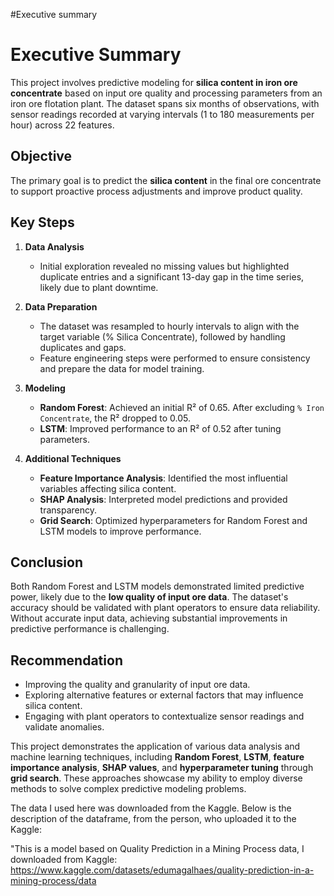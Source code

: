 #Executive summary

# Executive Summary

This project involves predictive modeling for **silica content in iron ore concentrate** based on input ore quality and processing parameters from an iron ore flotation plant. The dataset spans six months of observations, with sensor readings recorded at varying intervals (1 to 180 measurements per hour) across 22 features.

## Objective
The primary goal is to predict the **silica content** in the final ore concentrate to support proactive process adjustments and improve product quality.

## Key Steps
1. **Data Analysis**
   - Initial exploration revealed no missing values but highlighted duplicate entries and a significant 13-day gap in the time series, likely due to plant downtime.

2. **Data Preparation**
   - The dataset was resampled to hourly intervals to align with the target variable (% Silica Concentrate), followed by handling duplicates and gaps.
   - Feature engineering steps were performed to ensure consistency and prepare the data for model training.

3. **Modeling**
   - **Random Forest**: Achieved an initial R² of 0.65. After excluding `% Iron Concentrate`, the R² dropped to 0.05.
   - **LSTM**: Improved performance to an R² of 0.52 after tuning parameters.

4. **Additional Techniques**
   - **Feature Importance Analysis**: Identified the most influential variables affecting silica content.
   - **SHAP Analysis**: Interpreted model predictions and provided transparency.
   - **Grid Search**: Optimized hyperparameters for Random Forest and LSTM models to improve performance.

## Conclusion
Both Random Forest and LSTM models demonstrated limited predictive power, likely due to the **low quality of input ore data**. The dataset's accuracy should be validated with plant operators to ensure data reliability. Without accurate input data, achieving substantial improvements in predictive performance is challenging.

## Recommendation
- Improving the quality and granularity of input ore data.
- Exploring alternative features or external factors that may influence silica content.
- Engaging with plant operators to contextualize sensor readings and validate anomalies.

This project demonstrates the application of various data analysis and machine learning techniques, including **Random Forest**, **LSTM**, **feature importance analysis**, **SHAP values**, and **hyperparameter tuning** through **grid search**. These approaches showcase my ability to employ diverse methods to solve complex predictive modeling problems.

The data I used here was downloaded from the Kaggle. Below is the description of the dataframe, from the person, who uploaded it to the Kaggle:

"This is a model based on Quality Prediction in a Mining Process data, I downloaded from Kaggle: https://www.kaggle.com/datasets/edumagalhaes/quality-prediction-in-a-mining-process/data
